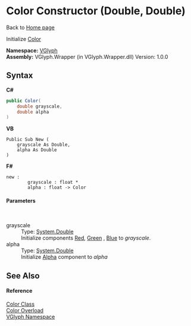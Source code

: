 # Color Constructor (Double, Double)
Back to <a href="Home.md">Home page</a> 

Initialize <a href="T_VGlyph_Color.md">Color</a>

**Namespace:**&nbsp;<a href="N_VGlyph.md">VGlyph</a><br />**Assembly:**&nbsp;VGlyph.Wrapper (in VGlyph.Wrapper.dll) Version: 1.0.0

## Syntax

**C#**<br />
``` C#
public Color(
	double grayscale,
	double alpha
)
```

**VB**<br />
``` VB
Public Sub New ( 
	grayscale As Double,
	alpha As Double
)
```

**F#**<br />
``` F#
new : 
        grayscale : float * 
        alpha : float -> Color
```


#### Parameters
&nbsp;<dl><dt>grayscale</dt><dd>Type: <a href="http://msdn2.microsoft.com/en-us/library/643eft0t" target="_blank">System.Double</a><br />Initialize components <a href="P_VGlyph_Color_Red.md">Red</a>, <a href="P_VGlyph_Color_Green.md">Green</a> , <a href="P_VGlyph_Color_Blue.md">Blue</a> to *grayscale*.</dd><dt>alpha</dt><dd>Type: <a href="http://msdn2.microsoft.com/en-us/library/643eft0t" target="_blank">System.Double</a><br />Initialize <a href="P_VGlyph_Color_Alpha.md">Alpha</a> component to *alpha*</dd></dl>

## See Also


#### Reference
<a href="T_VGlyph_Color.md">Color Class</a><br /><a href="Overload_VGlyph_Color__ctor.md">Color Overload</a><br /><a href="N_VGlyph.md">VGlyph Namespace</a><br />